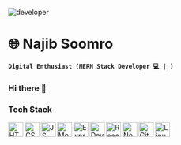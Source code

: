 ![developer](https://user-images.githubusercontent.com/116428639/221704192-eb378e5d-f21b-4722-9969-7e30a5613d38.svg)
# 🌐 Najib Soomro

**`Digital Enthusiast (MERN Stack Developer 💻 | )`**

### Hi there 👋



### Tech Stack

<img align="left" alt="HTML5" width="30px" style="paddding-right:10px;" src="https://cdn.jsdelivr.net/gh/devicons/devicon/icons/html5/html5-original.svg" />
<img align="left" alt="CSS3" width="30px" style="paddding-right:10px;" src="https://cdn.jsdelivr.net/gh/devicons/devicon/icons/css3/css3-original.svg" />
<img align="left" alt="JS" width="30px" style="paddding-right:10px;" src="https://cdn.jsdelivr.net/gh/devicons/devicon/icons/javascript/javascript-original.svg" />
<img align="left" alt="MongoDB" width="30px" style="paddding-right:10px;" src="https://cdn.jsdelivr.net/gh/devicons/devicon/icons/mongodb/mongodb-original.svg" />
<img align="left" alt="Express" width="30px" style="paddding-right:10px;" src="https://cdn.jsdelivr.net/gh/devicons/devicon/icons/express/express-original.svg" />

<img align="left" alt="Developer" width="30px" style="paddding-right:10px;" src="https://user-images.githubusercontent.com/116428639/221704192-eb378e5d-f21b-4722-9969-7e30a5613d38.svg" />
<img align="left" alt="React" width="30px" style="paddding-right:10px;" src="https://cdn.jsdelivr.net/gh/devicons/devicon/icons/react/react-original.svg" />
<img align="left" alt="NodeJS" width="30px" style="paddding-right:10px;" src="https://cdn.jsdelivr.net/gh/devicons/devicon/icons/nodejs/nodejs-original.svg" />
<img align="left" alt="Git" width="30px" style="paddding-right:10px;" src="https://cdn.jsdelivr.net/gh/devicons/devicon/icons/git/git-original.svg" />
<img align="left" alt="Linux" width="30px" style="paddding-right:10px;" src="https://cdn.jsdelivr.net/gh/devicons/devicon/icons/linux/linux-original.svg" />


<!--
**soomron/soomron** is a ✨ _special_ ✨ repository because its `README.md` (this file) appears on your GitHub profile.

Here are some ideas to get you started:

- 🔭 I’m currently working on ...
- 🌱 I’m currently learning ...
- 👯 I’m looking to collaborate on ...
- 🤔 I’m looking for help with ...
- 💬 Ask me about ...
- 📫 How to reach me: ...
- 😄 Pronouns: ...
- ⚡ Fun fact: ...
-->
